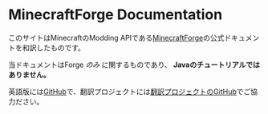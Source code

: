 MinecraftForge Documentation
============================

このサイトはMinecraftのModding APIである[MinecraftForge]の公式ドキュメントを和訳したものです。
<!-- This is the official documentation for [MinecraftForge], the Minecraft modding API. -->

当ドキュメントはForge _のみ_ に関するものであり、 **Javaのチュートリアルではありません。**
<!-- This documentation is _only_ for Forge, **this is not a Java tutorial**. -->

英語版には[GitHub]で、翻訳プロジェクトには[翻訳プロジェクトのGitHub]でご協力ださい。
<!-- Contribute to the docs at [GitHub]. -->

[MinecraftForge]: http://minecraftforge.net
[GitHub]: http://github.com/MinecraftForge/Documentation
[翻訳プロジェクトのGitHub]: https://github.com/McForge-Documantation-JP/Documentation
